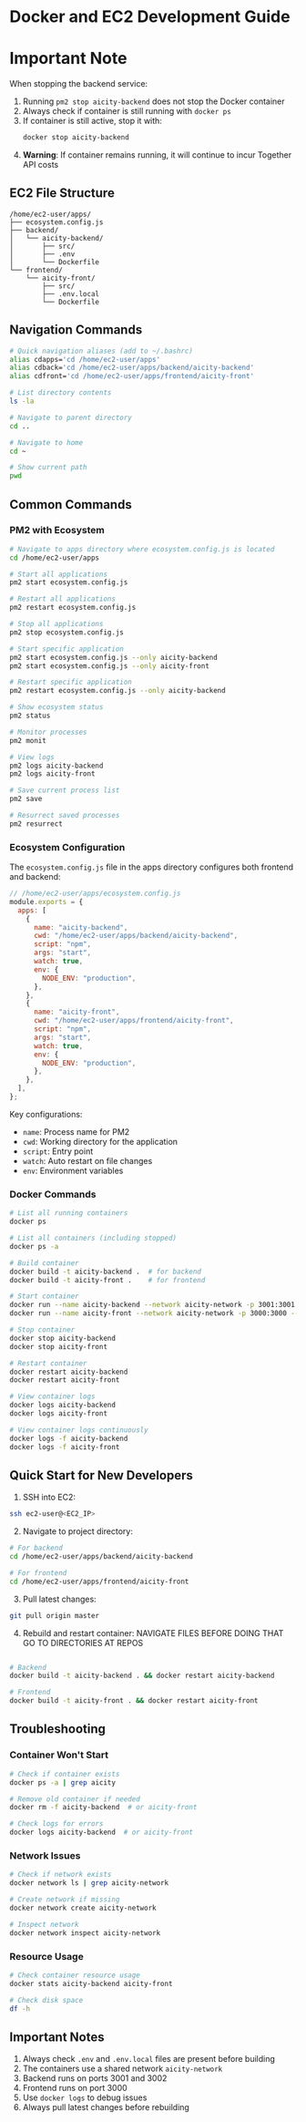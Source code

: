 # Docker and EC2 Development Guide

# Important Note

When stopping the backend service:

1. Running `pm2 stop aicity-backend` does not stop the Docker container
2. Always check if container is still running with `docker ps`
3. If container is still active, stop it with:
   ```bash
   docker stop aicity-backend
   ```
4. **Warning**: If container remains running, it will continue to incur Together API costs

## EC2 File Structure

```
/home/ec2-user/apps/
├── ecosystem.config.js
├── backend/
│   └── aicity-backend/
│       ├── src/
│       ├── .env
│       └── Dockerfile
└── frontend/
    └── aicity-front/
        ├── src/
        ├── .env.local
        └── Dockerfile
```

## Navigation Commands

```bash
# Quick navigation aliases (add to ~/.bashrc)
alias cdapps='cd /home/ec2-user/apps'
alias cdback='cd /home/ec2-user/apps/backend/aicity-backend'
alias cdfront='cd /home/ec2-user/apps/frontend/aicity-front'

# List directory contents
ls -la

# Navigate to parent directory
cd ..

# Navigate to home
cd ~

# Show current path
pwd
```

## Common Commands

### PM2 with Ecosystem

```bash
# Navigate to apps directory where ecosystem.config.js is located
cd /home/ec2-user/apps

# Start all applications
pm2 start ecosystem.config.js

# Restart all applications
pm2 restart ecosystem.config.js

# Stop all applications
pm2 stop ecosystem.config.js

# Start specific application
pm2 start ecosystem.config.js --only aicity-backend
pm2 start ecosystem.config.js --only aicity-front

# Restart specific application
pm2 restart ecosystem.config.js --only aicity-backend

# Show ecosystem status
pm2 status

# Monitor processes
pm2 monit

# View logs
pm2 logs aicity-backend
pm2 logs aicity-front

# Save current process list
pm2 save

# Resurrect saved processes
pm2 resurrect
```

### Ecosystem Configuration

The `ecosystem.config.js` file in the apps directory configures both frontend and backend:

```javascript
// /home/ec2-user/apps/ecosystem.config.js
module.exports = {
  apps: [
    {
      name: "aicity-backend",
      cwd: "/home/ec2-user/apps/backend/aicity-backend",
      script: "npm",
      args: "start",
      watch: true,
      env: {
        NODE_ENV: "production",
      },
    },
    {
      name: "aicity-front",
      cwd: "/home/ec2-user/apps/frontend/aicity-front",
      script: "npm",
      args: "start",
      watch: true,
      env: {
        NODE_ENV: "production",
      },
    },
  ],
};
```

Key configurations:

- `name`: Process name for PM2
- `cwd`: Working directory for the application
- `script`: Entry point
- `watch`: Auto restart on file changes
- `env`: Environment variables

### Docker Commands

```bash
# List all running containers
docker ps

# List all containers (including stopped)
docker ps -a

# Build container
docker build -t aicity-backend .  # for backend
docker build -t aicity-front .    # for frontend

# Start container
docker run --name aicity-backend --network aicity-network -p 3001:3001 -p 3002:3002 --env-file .env -d aicity-backend
docker run --name aicity-front --network aicity-network -p 3000:3000 --env-file .env.local -d aicity-front

# Stop container
docker stop aicity-backend
docker stop aicity-front

# Restart container
docker restart aicity-backend
docker restart aicity-front

# View container logs
docker logs aicity-backend
docker logs aicity-front

# View container logs continuously
docker logs -f aicity-backend
docker logs -f aicity-front
```

## Quick Start for New Developers

1. SSH into EC2:

```bash
ssh ec2-user@<EC2_IP>
```

2. Navigate to project directory:

```bash
# For backend
cd /home/ec2-user/apps/backend/aicity-backend

# For frontend
cd /home/ec2-user/apps/frontend/aicity-front
```

3. Pull latest changes:

```bash
git pull origin master
```

4. Rebuild and restart container:
   NAVIGATE FILES BEFORE DOING THAT GO TO DIRECTORIES AT REPOS

```bash

# Backend
docker build -t aicity-backend . && docker restart aicity-backend

# Frontend
docker build -t aicity-front . && docker restart aicity-front
```

## Troubleshooting

### Container Won't Start

```bash
# Check if container exists
docker ps -a | grep aicity

# Remove old container if needed
docker rm -f aicity-backend  # or aicity-front

# Check logs for errors
docker logs aicity-backend  # or aicity-front
```

### Network Issues

```bash
# Check if network exists
docker network ls | grep aicity-network

# Create network if missing
docker network create aicity-network

# Inspect network
docker network inspect aicity-network
```

### Resource Usage

```bash
# Check container resource usage
docker stats aicity-backend aicity-front

# Check disk space
df -h
```

## Important Notes

1. Always check `.env` and `.env.local` files are present before building
2. The containers use a shared network `aicity-network`
3. Backend runs on ports 3001 and 3002
4. Frontend runs on port 3000
5. Use `docker logs` to debug issues
6. Always pull latest changes before rebuilding
